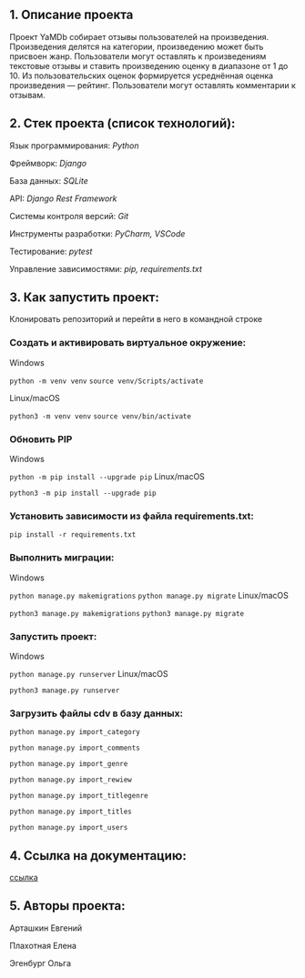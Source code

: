 ## 1. Описание проекта

Проект YaMDb собирает отзывы пользователей на произведения.
Произведения делятся на категории, произведению может быть присвоен жанр.
Пользователи могут оставлять к произведениям текстовые отзывы и ставить произведению оценку в диапазоне от 1 до 10.
Из пользовательских оценок формируется усреднённая оценка произведения — рейтинг.
Пользователи могут оставлять комментарии к отзывам.

## 2. Стек проекта (список технологий):

Язык программирования: *Python*

Фреймворк: *Django*

База данных: *SQLite*

API: *Django Rest Framework*

Системы контроля версий: *Git*

Инструменты разработки: *PyCharm, VSCode*

Тестирование: *pytest*

Управление зависимостями: *pip, requirements.txt*

## 3. Как запустить проект: 

Клонировать репозиторий и перейти в него в командной строке 
 
### Cоздать и активировать виртуальное окружение: 

Windows 

``` python -m venv venv ``` 
``` source venv/Scripts/activate ``` 

Linux/macOS

``` python3 -m venv venv ``` 
``` source venv/bin/activate ``` 

### Обновить PIP 
 
Windows 

``` python -m pip install --upgrade pip ``` 
Linux/macOS 

``` python3 -m pip install --upgrade pip ``` 
 
### Установить зависимости из файла requirements.txt: 
 
``` pip install -r requirements.txt ``` 
 
### Выполнить миграции: 
 
Windows 

``` python manage.py makemigrations ``` 
``` python manage.py migrate ``` 
Linux/macOS 

``` python3 manage.py makemigrations ``` 
``` python3 manage.py migrate ``` 

### Запустить проект: 

Windows 

``` python manage.py runserver ``` 
Linux/macOS 

``` python3 manage.py runserver ``` 

### Загрузить файлы cdv в базу данных:

``` python manage.py import_category ```

``` python manage.py import_comments ```

``` python manage.py import_genre ```

``` python manage.py import_rewiew ```

``` python manage.py import_titlegenre ```

``` python manage.py import_titles ```

``` python manage.py import_users ``` 

## 4. Ссылка на документацию:
[ссылка](http://127.0.0.1:8000/redoc/)

## 5. Авторы проекта:

Арташкин Евгений

Плахотная Елена 

Эгенбург Ольга 
